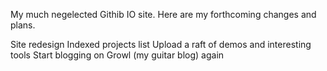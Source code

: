 My much negelected Githib IO site. Here are my forthcoming changes and plans.

Site redesign
Indexed projects list
Upload a raft of demos and interesting tools
Start blogging on Growl (my guitar blog) again
